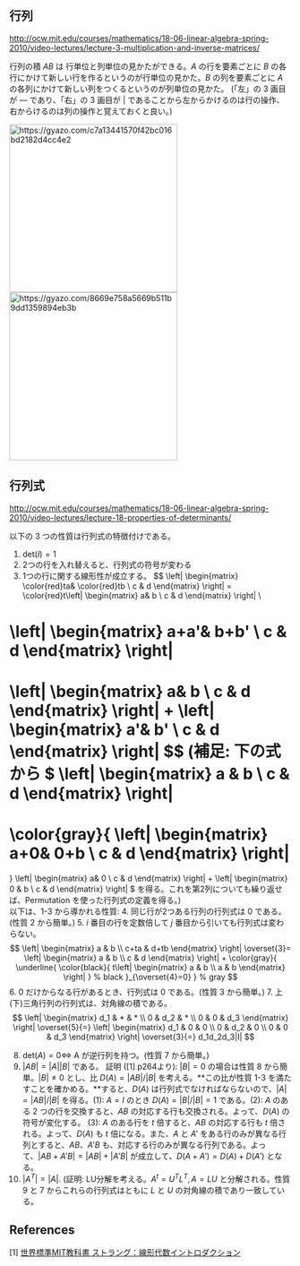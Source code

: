 ## 行列

http://ocw.mit.edu/courses/mathematics/18-06-linear-algebra-spring-2010/video-lectures/lecture-3-multiplication-and-inverse-matrices/

行列の積 $AB$ は 行単位と列単位の見かたができる。$A$ の行を要素ごとに $B$ の各行にかけて新しい行を作るというのが行単位の見かた。$B$ の列を要素ごとに $A$ の各列にかけて新しい列をつくるというのが列単位の見かた。
(「左」の 3 画目が ― であり、「右」の 3 画目が | であることから左からかけるのは行の操作、右からけるのは列の操作と覚えておくと良い。)

<a href="https://gyazo.com/c7a13441570f42bc016bd2182d4cc4e2"><img src="https://i.gyazo.com/c7a13441570f42bc016bd2182d4cc4e2.gif" alt="https://gyazo.com/c7a13441570f42bc016bd2182d4cc4e2" width="300"/></a>
<a href="https://gyazo.com/8669e758a5669b511b9dd1359894eb3b"><img src="https://i.gyazo.com/8669e758a5669b511b9dd1359894eb3b.gif" alt="https://gyazo.com/8669e758a5669b511b9dd1359894eb3b" width="300"/></a>

## 行列式
http://ocw.mit.edu/courses/mathematics/18-06-linear-algebra-spring-2010/video-lectures/lecture-18-properties-of-determinants/

以下の 3 つの性質は行列式の特徴付けである。

1. $\mathrm{det}(I) = 1$
2. 2つの行を入れ替えると、行列式の符号が変わる
3. 1つの行に関する線形性が成立する。
$$
\left|
\begin{matrix}
\color{red}ta& \color{red}tb  \\
c & d
\end{matrix}
\right|
=
\color{red}t\left|
\begin{matrix}
a& b  \\
c & d
\end{matrix}
\right|
\\

\left|
\begin{matrix}
a+a'& b+b'  \\
c & d
\end{matrix}
\right|
=
\left|
\begin{matrix}
a& b  \\
c & d
\end{matrix}
\right|
+
\left|
\begin{matrix}
a'& b'  \\
c & d
\end{matrix}
\right|
$$ (補足: 下の式から
$
\left|
\begin{matrix}
a & b  \\
c & d
\end{matrix}
\right|
=
\color{gray}{
\left|
\begin{matrix}
a+0& 0+b  \\
c & d
\end{matrix}
\right|
=
}
\left|
\begin{matrix}
a& 0  \\
c & d
\end{matrix}
\right|
+
\left|
\begin{matrix}
0 & b  \\
c & d
\end{matrix}
\right|
$
を得る。これを第2列についても繰り返せば、Permutation を使った行列式の定義を得る。)
<br>
以下は、1-3 から導かれる性質:
4. 同じ行が2つある行列の行列式は 0 である。(性質 2 から簡単。)
5. $i$ 番目の行を定数倍して $j$ 番目から引いても行列式は変わらない。
$$
\left|
\begin{matrix}
a & b  \\
c+ta & d+tb
\end{matrix}
\right|
\overset{3}=
\left|
\begin{matrix}
a & b  \\
c & d
\end{matrix}
\right|
+
\color{gray}{
\underline{
\color{black}{
t\left|
\begin{matrix}
a & b  \\
a & b
\end{matrix}
\right|
} % black
}_{\overset{4}=0}
} % gray
$$
6. 0 だけからなる行があるとき、行列式は 0 である。(性質 3 から簡単。)
7. 上(下)三角行列の行列式は、対角線の積である。
$$
\left|
\begin{matrix}
d_1 & * & *  \\
0 & d_2 & *  \\
0 & 0   & d_3
\end{matrix}
\right|
\overset{5}{=}
\left|
\begin{matrix}
d_1 & 0 & 0  \\
0 & d_2 & 0  \\
0 & 0 & d_3 
\end{matrix}
\right|
\overset{3}{=}
d_1d_2d_3|I|
$$

8. $\mathrm{det}(A) = 0\iff$ A が逆行列を持つ。(性質 7 から簡単。)
9. $|AB| = |A||B|$ である。
  証明 ([1] p264より): $|B|=0$ の場合は性質 8 から簡単。$|B|\neq 0$ とし、比 $D(A)=|AB|/|B|$ を考える。**この比が性質 1-3 を満たすことを確かめる。**すると、$D(A)$ は行列式でなければならないので、$|A|=|AB|/|B|$ を得る。(1): $A=I$ のとき $D(A)=|B|/|B|=1$ である。(2): $A$ のある 2 つの行を交換すると、$AB$ の対応する行も交換される。よって、$D(A)$ の符号が変化する。 (3): $A$ のある行を $t$ 倍すると、$AB$ の対応する行も $t$ 倍される。よって、$D(A)$ も $t$ 倍になる。また、$A$ と $A'$ をある行のみが異なる行列とすると、$AB$、$A'B$ も、対応する行のみが異なる行列である。よって、$|AB+A'B| = |AB| + |A'B|$ が成立して、$D(A+A') = D(A)+D(A')$ となる。
10. $|A^T| = |A|$. (証明: LU分解を考える。$A^t=U^TL^T, A=LU$ と分解される。性質9 と 7 からこれらの行列式はともに $L$ と $U$ の対角線の積であり一致している。

## References

[1] [世界標準MIT教科書 ストラング：線形代数イントロダクション](https://www.amazon.co.jp/dp/B01I4TPXLE)
